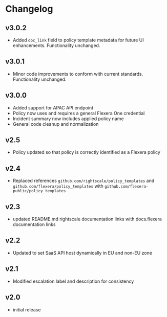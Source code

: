 # Changelog

## v3.0.2

- Added `doc_link` field to policy template metadata for future UI enhancements. Functionality unchanged.

## v3.0.1

- Minor code improvements to conform with current standards. Functionality unchanged.

## v3.0.0

- Added support for APAC API endpoint
- Policy now uses and requires a general Flexera One credential
- Incident summary now includes applied policy name
- General code cleanup and normalization

## v2.5

- Policy updated so that policy is correctly identified as a Flexera policy

## v2.4

- Replaced references `github.com/rightscale/policy_templates` and `github.com/flexera/policy_templates` with `github.com/flexera-public/policy_templates`

## v2.3

- updated README.md rightscale documentation links with docs.flexera documentation links

## v2.2

- Updated to set SaaS API host dynamically in EU and non-EU zone

## v2.1

- Modified escalation label and description for consistency

## v2.0

- initial release
